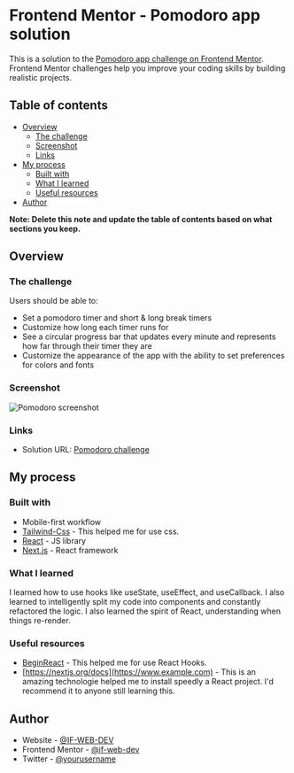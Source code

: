 # Frontend Mentor - Pomodoro app solution

This is a solution to the [Pomodoro app challenge on Frontend Mentor](https://www.frontendmentor.io/challenges/pomodoro-app-KBFnycJ6G). Frontend Mentor challenges help you improve your coding skills by building realistic projects. 

## Table of contents

- [Overview](#overview)
  - [The challenge](#the-challenge)
  - [Screenshot](#screenshot)
  - [Links](#links)
- [My process](#my-process)
  - [Built with](#built-with)
  - [What I learned](#what-i-learned)
  - [Useful resources](#useful-resources)
- [Author](#author)

**Note: Delete this note and update the table of contents based on what sections you keep.**

## Overview

### The challenge

Users should be able to:

- Set a pomodoro timer and short & long break timers
- Customize how long each timer runs for
- See a circular progress bar that updates every minute and represents how far through their timer they are
- Customize the appearance of the app with the ability to set preferences for colors and fonts

### Screenshot

![Pomodoro screenshot](./public/screenshot.png)


### Links

- Solution URL: [Pomodoro challenge](https://www.frontendmentor.io/challenges/pomodoro-app-KBFnycJ6G)

## My process

### Built with

- Mobile-first workflow
- [Tailwind-Css](https://tailwindcss.com/docs/installation) - This helped me for use css.
- [React](https://reactjs.org/) - JS library
- [Next.js](https://nextjs.org/) - React framework

### What I learned

I learned how to use hooks like useState, useEffect, and useCallback. I also learned to intelligently split my code into components and constantly refactored the logic. I also learned the spirit of React, understanding when things re-render.


### Useful resources

- [BeginReact](https://codelynx.dev/beginreact) - This helped me for use React Hooks.
- [https://nextjs.org/docs](https://www.example.com) - This is an amazing technologie helped me to install speedly a React project. I'd recommend it to anyone still learning this.

## Author

- Website - [@IF-WEB-DEV](https://www.if-web-dev.com)
- Frontend Mentor - [@if-web-dev](https://www.frontendmentor.io/profile/yourusername)
- Twitter - [@yourusername](https://www.twitter.com/yourusername)
